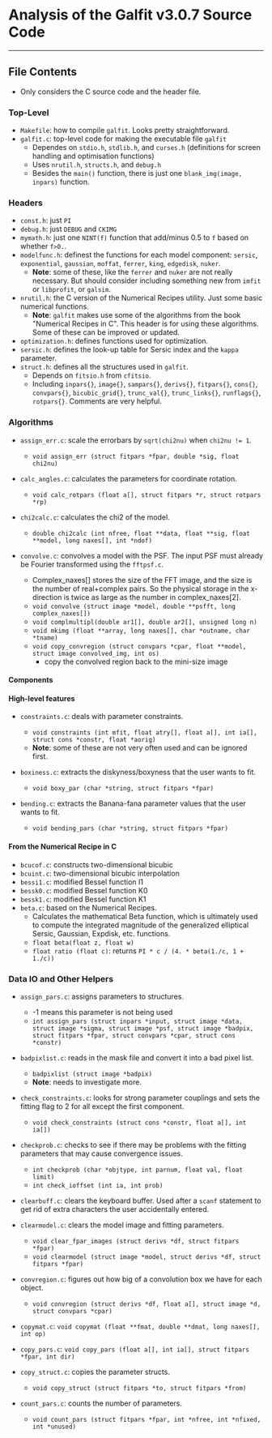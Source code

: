 # Analysis of the Galfit v3.0.7 Source Code

----

## File Contents

* Only considers the C source code and the header file.

### Top-Level

* `Makefile`: how to compile `galfit`. Looks pretty straightforward.
* `galfit.c`: top-level code for making the executable file `galfit`
    - Dependes on `stdio.h`, `stdlib.h`, and `curses.h` (definitions for screen handling and optimisation functions)
    - Uses `nrutil.h`, `structs.h`, and `debug.h`
    - Besides the `main()` function, there is just one `blank_img(image, inpars)` function.

### Headers

* `const.h`: just `PI`
* `debug.h`: just `DEBUG` and `CKIMG`
* `mymath.h`: just one `NINT(f)` function that add/minus 0.5 to `f` based on whether `f>0.`.
* `modelfunc.h`: definest the functions for each model component: `sersic`, `exponential`, `gaussian`, `moffat`, `ferrer`, `king`, `edgedisk`, `nuker`.
    - **Note**: some of these, like the `ferrer` and `nuker` are not really necessary. But should consider including something new from `imfit` or `libprofit`, or `galsim`.
* `nrutil.h`: the C version of the Numerical Recipes utility. Just some basic numerical functions.
    - **Note**: `galfit` makes use some of the algorithms from the book "Numerical Recipes in C". This header is for using these algorithms. Some of these can be improved or updated.
* `optimization.h`: defines functions used for optimization.
* `sersic.h`: defines the look-up table for Sersic index and the `kappa` parameter.
* `struct.h`: defines all the structures used in `galfit`.
    - Depends on `fitsio.h` from `cfitsio`.
    - Including `inpars{}`, `image{}`, `sampars{}`, `derivs{}`, `fitpars{}`, `cons{}`, `convpars{}`, `bicubic_grid{}`, `trunc_val{}`, `trunc_links{}`, `runflags{}`, `rotpars{}`. Comments are very helpful.

### Algorithms

* `assign_err.c`: scale the errorbars by `sqrt(chi2nu)` when `chi2nu != 1`.
    - `void assign_err (struct fitpars *fpar, double *sig, float chi2nu)`

* `calc_angles.c`: calculates the parameters for coordinate rotation.
    - `void calc_rotpars (float a[], struct fitpars *r, struct rotpars *rp)`

* `chi2calc.c`: calculates the chi2 of the model.
    - `double chi2calc (int nfree, float **data, float **sig, float **model, long naxes[], int *ndof)`

* `convolve.c`: convolves a model with the PSF. The input PSF must already be Fourier transformed using the `fftpsf.c`.
    - Complex_naxes[] stores the size of the FFT image, and the size is the number of real+complex pairs. So the physical storage in the x-direction is twice as large as the number in complex_naxes[2].
    - `void convolve (struct image *model, double **psfft, long complex_naxes[])`
    - `void complmultipl(double ar1[], double ar2[], unsigned long n)`
    - `void mkimg (float **array, long naxes[], char *outname, char *tname)`
    - `void copy_convregion (struct convpars *cpar, float **model, struct image convolved_img, int os)`
        - copy the convolved region back to the mini-size image

#### Components

#### High-level features

* `constraints.c`: deals with parameter constraints.
    - `void constraints (int mfit, float atry[], float a[], int ia[], struct cons *constr, float *aorig)`
    - **Note**: some of these are not very often used and can be ignored first.

* `boxiness.c`: extracts the diskyness/boxyness that the user wants to fit.
    - `void boxy_par (char *string, struct fitpars *fpar)`

* `bending.c`: extracts the Banana-fana parameter values that the user wants to fit.
    - `void bending_pars (char *string, struct fitpars *fpar)`

#### From the Numerical Recipe in C

* `bcucof.c`: constructs two-dimensional bicubic
* `bcuint.c`: two-dimensional bicubic interpolation
* `bessi1.c`: modified Bessel function I1
* `bessk0.c`: modified Bessel function K0
* `bessk1.c`: modified Bessel function K1
* `beta.c`: based on the Numerical Recipes.
    - Calculates the mathematical Beta function, which is ultimately used to compute the integrated magnitude of the generalized elliptical Sersic, Gaussian, Expdisk, etc. functions.
    - `float beta(float z, float w)`
    - `float ratio (float c)`: returns `PI * c / (4. * beta(1./c, 1 + 1./c))`

### Data IO and Other Helpers

* `assign_pars.c`: assigns parameters to structures.
    - -1 means this parameter is not being used
    - `int assign_pars (struct inpars *input, struct image *data, struct image *sigma, struct image *psf, struct image *badpix, struct fitpars *fpar, struct convpars *cpar, struct cons *constr)`

* `badpixlist.c`: reads in the mask file and convert it into a bad pixel list.
    - `badpixlist (struct image *badpix)`
    - **Note**: needs to investigate more.

* `check_constraints.c`: looks for strong parameter couplings and sets the fitting flag to 2 for all except the first component.
    - `void check_constraints (struct cons *constr, float a[], int ia[])`

* `checkprob.c`: checks to see if there may be problems with the fitting parameters that may cause convergence issues.
    - `int checkprob (char *objtype, int parnum, float val, float limit)`
    - `int check_ioffset (int ia, int prob)`

* `clearbuff.c`: clears the keyboard buffer. Used after a `scanf` statement to get rid of extra characters the user accidentally entered.

* `clearmodel.c`: clears the model image and fitting parameters.
    - `void clear_fpar_images (struct derivs *df, struct fitpars *fpar)`
    - `void clearmodel (struct image *model, struct derivs *df, struct fitpars *fpar)`

* `convregion.c`: figures out how big of a convolution box we have for each object.
    - `void convregion (struct derivs *df, float a[], struct image *d, struct convpars *cpar)`

* `copymat.c`: `void copymat (float **fmat, double **dmat, long naxes[], int op)`
* `copy_pars.c`: `void copy_pars (float a[], int ia[], struct fitpars *fpar, int dir)`
* `copy_struct.c`: copies the parameter structs.
    - `void copy_struct (struct fitpars *to, struct fitpars *from)`
* `count_pars.c`: counts the number of parameters.
    - `void count_pars (struct fitpars *fpar, int *nfree, int *nfixed, int *unused)`